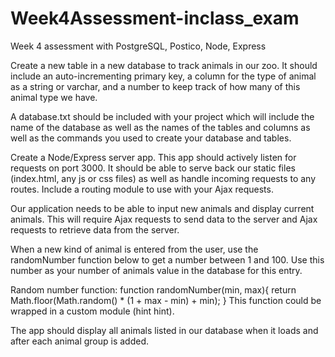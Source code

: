 # Week4Assessment-inclass_exam
Week 4 assessment with PostgreSQL, Postico, Node, Express

Create a new table in a new database to track animals in our zoo. It should include an auto-incrementing primary key, a column for the type of animal as a string or varchar, and a number to keep track of how many of this animal type we have.

A database.txt should be included with your project which will include the name of the database as well as the names of the tables and columns as well as the commands you used to create your database and tables.

Create a Node/Express server app. This app should actively listen for requests on port 3000. It should be able to serve back our static files (index.html, any js or css files) as well as handle incoming requests to any routes. Include a routing module to use with your Ajax requests.

Our application needs to be able to input new animals and display current animals. This will require Ajax requests to send data to the server and Ajax requests to retrieve data from the server.

When a new kind of animal is entered from the user, use the randomNumber function below to get a number between 1 and 100. Use this number as your number of animals value in the database for this entry.

Random number function: function randomNumber(min, max){ return Math.floor(Math.random() * (1 + max - min) + min); } This function could be wrapped in a custom module (hint hint).

The app should display all animals listed in our database when it loads and after each animal group is added.

